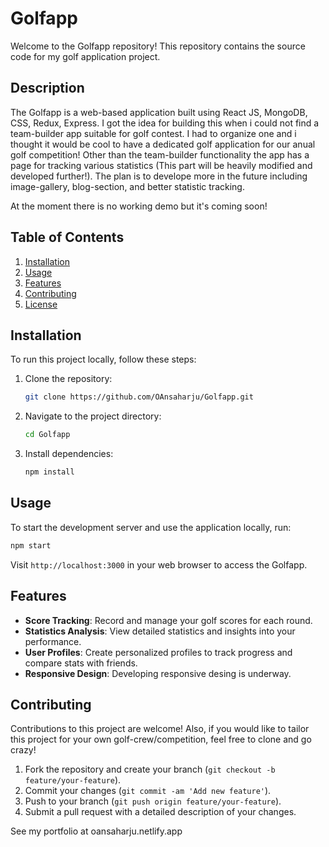 # Golfapp

Welcome to the Golfapp repository! This repository contains the source code for my golf application project.

## Description

The Golfapp is a web-based application built using React JS, MongoDB, CSS, Redux, Express. I got the idea for building this when i could not find a team-builder app suitable for golf contest. I had to organize one 
and i thought it would be cool to have a dedicated golf application for our anual golf competition! Other than the team-builder functionality the app has a page for tracking various statistics (This part will be heavily modified and developed further!).
The plan is to develope more in the future including image-gallery, blog-section, and better statistic tracking. 

At the moment there is no working demo but it's coming soon!

## Table of Contents

1. [Installation](#installation)
2. [Usage](#usage)
3. [Features](#features)
4. [Contributing](#contributing)
5. [License](#license)

## Installation

To run this project locally, follow these steps:

1. Clone the repository:

   ```bash
   git clone https://github.com/OAnsaharju/Golfapp.git
   ```

2. Navigate to the project directory:

   ```bash
   cd Golfapp
   ```

3. Install dependencies:

   ```bash
   npm install
   ```

## Usage

To start the development server and use the application locally, run:

```bash
npm start
```

Visit `http://localhost:3000` in your web browser to access the Golfapp.

## Features

- **Score Tracking**: Record and manage your golf scores for each round.
- **Statistics Analysis**: View detailed statistics and insights into your performance.
- **User Profiles**: Create personalized profiles to track progress and compare stats with friends.
- **Responsive Design**: Developing responsive desing is underway.

## Contributing

Contributions to this project are welcome! Also, if you would like to tailor this project for your own golf-crew/competition, feel free to clone and go crazy!

1. Fork the repository and create your branch (`git checkout -b feature/your-feature`).
2. Commit your changes (`git commit -am 'Add new feature'`).
3. Push to your branch (`git push origin feature/your-feature`).
4. Submit a pull request with a detailed description of your changes.


See my portfolio at oansaharju.netlify.app
